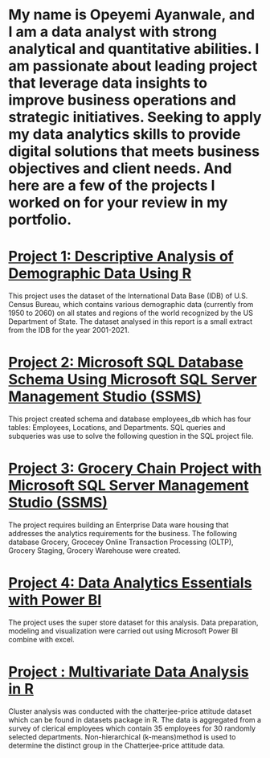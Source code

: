 # My name is Opeyemi Ayanwale, and I am a data analyst with strong analytical and quantitative abilities. I am passionate about leading project that leverage data insights to improve business operations and strategic initiatives. Seeking to apply my data analytics skills to provide digital solutions that meets business objectives and client needs. And here are a few of the projects I worked on for your review in my portfolio.



# [Project 1: Descriptive Analysis of Demographic Data Using R](https://github.com/OpeyemiAyanwale/Descriptive-Analysis-of-Demographic-Data)

This project uses the dataset of the International Data Base (IDB) of U.S. Census Bureau, which contains various demographic data (currently from 1950 to 2060) on all states and regions of the world recognized by the US Department of State. The dataset analysed in this report is a small extract from the IDB for the year 2001-2021.


# [Project 2: Microsoft SQL Database Schema Using Microsoft SQL Server Management Studio (SSMS)](https://github.com/OpeyemiAyanwale/Microsoft-SQL-Database-Schema)

This project created schema and database employees_db which has four tables: Employees, Locations, and Departments. SQL queries and subqueries was use to solve the following question in the SQL project file.


# [Project 3: Grocery Chain Project with Microsoft SQL Server Management Studio (SSMS)](https://github.com/OpeyemiAyanwale/SQL-Query)

The project requires building an Enterprise Data ware housing that addresses the analytics requirements for the business. The following database Grocery, Grocecey Online Transaction Processing (OLTP), Grocery Staging, Grocery Warehouse were created.


# [Project 4: Data Analytics Essentials with Power BI](https://github.com/OpeyemiAyanwale/Data-Analytics-Essentials-with-Power-BI)

The project uses the super store dataset for this analysis. Data preparation, modeling and visualization were carried out using Microsoft Power BI combine with excel.


# [Project : Multivariate Data Analysis in R](https://github.com/OpeyemiAyanwale/Multivariate-Analysis-in-R)
Cluster analysis was conducted with the chatterjee-price attitude dataset which can be found in datasets package in R. The data is aggregated from a survey of clerical employees which contain 35 employees for 30 randomly selected departments. Non-hierarchical (k-means)method is used to determine the distinct group in the Chatterjee-price attitude data.
